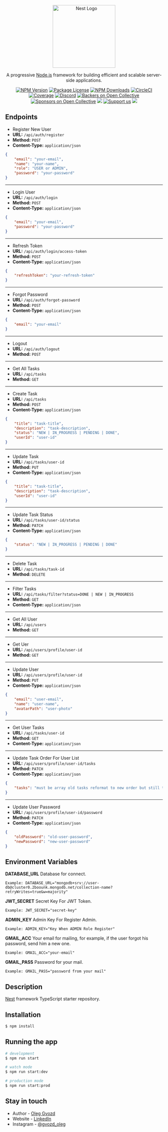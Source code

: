 <p align="center">
  <a href="http://nestjs.com/" target="blank"><img src="https://nestjs.com/img/logo-small.svg" width="200" alt="Nest Logo" /></a>
</p>

[circleci-image]: https://img.shields.io/circleci/build/github/nestjs/nest/master?token=abc123def456
[circleci-url]: https://circleci.com/gh/nestjs/nest

  <p align="center">A progressive <a href="http://nodejs.org" target="_blank">Node.js</a> framework for building efficient and scalable server-side applications.</p>
    <p align="center">
<a href="https://www.npmjs.com/~nestjscore" target="_blank"><img src="https://img.shields.io/npm/v/@nestjs/core.svg" alt="NPM Version" /></a>
<a href="https://www.npmjs.com/~nestjscore" target="_blank"><img src="https://img.shields.io/npm/l/@nestjs/core.svg" alt="Package License" /></a>
<a href="https://www.npmjs.com/~nestjscore" target="_blank"><img src="https://img.shields.io/npm/dm/@nestjs/common.svg" alt="NPM Downloads" /></a>
<a href="https://circleci.com/gh/nestjs/nest" target="_blank"><img src="https://img.shields.io/circleci/build/github/nestjs/nest/master" alt="CircleCI" /></a>
<a href="https://coveralls.io/github/nestjs/nest?branch=master" target="_blank"><img src="https://coveralls.io/repos/github/nestjs/nest/badge.svg?branch=master#9" alt="Coverage" /></a>
<a href="https://discord.gg/G7Qnnhy" target="_blank"><img src="https://img.shields.io/badge/discord-online-brightgreen.svg" alt="Discord"/></a>
<a href="https://opencollective.com/nest#backer" target="_blank"><img src="https://opencollective.com/nest/backers/badge.svg" alt="Backers on Open Collective" /></a>
<a href="https://opencollective.com/nest#sponsor" target="_blank"><img src="https://opencollective.com/nest/sponsors/badge.svg" alt="Sponsors on Open Collective" /></a>
  <a href="https://paypal.me/kamilmysliwiec" target="_blank"><img src="https://img.shields.io/badge/Donate-PayPal-ff3f59.svg"/></a>
    <a href="https://opencollective.com/nest#sponsor"  target="_blank"><img src="https://img.shields.io/badge/Support%20us-Open%20Collective-41B883.svg" alt="Support us"></a>
  <a href="https://twitter.com/nestframework" target="_blank"><img src="https://img.shields.io/twitter/follow/nestframework.svg?style=social&label=Follow"></a>
</p>
  <!--[![Backers on Open Collective](https://opencollective.com/nest/backers/badge.svg)](https://opencollective.com/nest#backer)
  [![Sponsors on Open Collective](https://opencollective.com/nest/sponsors/badge.svg)](https://opencollective.com/nest#sponsor)-->

## Endpoints

- Register New User
- **URL:** `/api/auth/register`
- **Method:** `POST`
- **Content-Type:** `application/json`

```json
{
	"email": "your-email",
	"name": "your-name",
	"role": "USER or ADMIN",
	"password": "your-password"
}
```

---

- Login User
- **URL:** `/api/auth/login`
- **Method:** `POST`
- **Content-Type:** `application/json`

```json
{
	"email": "your-email",
	"password": "your-password"
}
```

---

- Refresh Token
- **URL:** `/api/auth/login/access-token`
- **Method:** `POST`
- **Content-Type:** `application/json`

```json
{
	"refreshToken": "your-refresh-token"
}
```

---

- Forgot Password
- **URL:** `/api/auth/forgot-password`
- **Method:** `POST`
- **Content-Type:** `application/json`

```json
{
	"email": "your-email"
}
```

---

- Logout
- **URL:** `/api/auth/logout`
- **Method:** `POST`

---

- Get All Tasks
- **URL:** `/api/tasks`
- **Method:** `GET`

---

- Create Task
- **URL:** `/api/tasks`
- **Method:** `POST`
- **Content-Type:** `application/json`

```json
{
	"title": "task-title",
	"description": "task-description",
	"status": "NEW | IN_PROGRESS | PENDING | DONE",
	"userId": "user-id"
}
```

---

- Update Task
- **URL:** `/api/tasks/user-id`
- **Method:** `PUT`
- **Content-Type:** `application/json`

```json
{
	"title": "task-title",
	"description": "task-description",
	"userId": "user-id"
}
```

---

- Update Task Status
- **URL:** `/api/tasks/user-id/status`
- **Method:** `PATCH`
- **Content-Type:** `application/json`

```json
{
	"status": "NEW | IN_PROGRESS | PENDING | DONE"
}
```

---

- Delete Task
- **URL:** `/api/tasks/task-id`
- **Method:** `DELETE`

---

- Filter Tasks
- **URL:** `/api/tasks/filter?status=DONE | NEW | IN_PROGRESS`
- **Method:** `GET`
- **Content-Type:** `application/json`

---

- Get All User
- **URL:** `/api/users`
- **Method:** `GET`

---

- Get Uer
- **URL:** `/api/users/profile/user-id`
- **Method:** `GET`

---

- Update User
- **URL:** `/api/users/profile/user-id`
- **Method:** `PUT`
- **Content-Type:** `application/json`

```json
{
	"email": "user-email",
	"name": "user-name",
	"avatarPath": "user-photo"
}
```

---

- Get User Tasks
- **URL:** `/api/tasks/user-id`
- **Method:** `GET`
- **Content-Type:** `application/json`

---

- Update Task Order For User List
- **URL:** `/api/users/profile/user-id/tasks`
- **Method:** `PATCH`
- **Content-Type:** `application/json`

```json
{
	"tasks": "must be array old tasks reformat to new order but still the same tasks"
}
```

---

- Update User Password
- **URL:** `/api/users/profile/user-id/password`
- **Method:** `PATCH`
- **Content-Type:** `application/json`

```json
{
	"oldPassword": "old-user-password",
	"newPassword": "new-user-password"
}
```

## Environment Variables

**DATABASE_URL**
Database for connect.

```env
Example: DATABASE_URL="mongodb+srv://user-db@cluster0.2boounk.mongodb.net/collection-name?retryWrites=true&w=majority"
```

**JWT_SECRET**
Secret Key For JWT Token.

```env
Example: JWT_SECRET="secret-key"
```

**ADMIN_KEY**
Admin Key For Register Admin.

```env
Example: ADMIN_KEY="Key When ADMIN Role Register"
```

**GMAIL_ACC**
Your email for mailing, for example, if the user forgot his password, send him a new one.

```env
Example: GMAIL_ACC="your-email"
```

**GMAIL_PASS**
Password for your mail.

```env
Example: GMAIL_PASS="password from your mail"
```

## Description

[Nest](https://github.com/nestjs/nest) framework TypeScript starter repository.

## Installation

```bash
$ npm install
```

## Running the app

```bash
# development
$ npm run start

# watch mode
$ npm run start:dev

# production mode
$ npm run start:prod
```

## Stay in touch

- Author - [Oleg Gvozd](https://www.facebook.com/profile.php?id=100003291303734)
- Website - [LinkedIn](https://www.linkedin.com/in/oleg-gvozd-20a16116a/)
- Instagram - [@gvozd_oleg](https://www.instagram.com/gvozd_oleg/)
